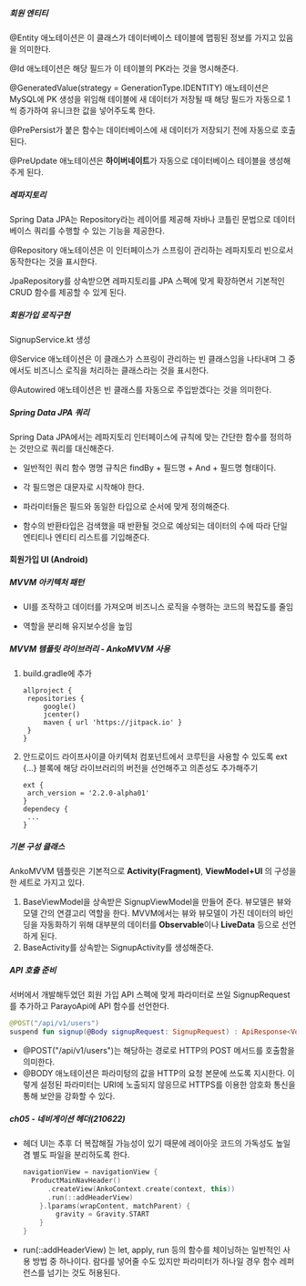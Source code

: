 ##### 회원 엔티티

@Entity 애노테이션은 이 클래스가 데이터베이스 테이블에 맵핑된 정보를 가지고 있음을 의미한다.

@Id 애노테이션은 해당 필드가 이 테이블의 PK라는 것을 명시해준다.

@GeneratedValue(strategy = GenerationType.IDENTITY) 애노테이션은 MySQL에 PK 생성을 위임해 테이블에 새 데이터가 저장될 때 해당 필드가 자동으로 1씩 증가하여 유니크한 값을 넣어주도록 한다.

@PrePersist가 붙은 함수는 데이터베이스에 새 데이터가 저장되기 전에 자동으로 호출된다.

@PreUpdate 애노테이션은 **하이버네이트**가 자동으로 데이터베이스 테이블을 생성해주게 된다.



##### 레파지토리

Spring Data JPA는 Repository라는 레이어를 제공해 자바나 코틀린 문법으로 데이터베이스 쿼리를 수행할 수 있는 기능을 제공한다.

@Repository 애노테이션은 이 인터페이스가 스프링이 관리하는 레파지토리 빈으로서 동작한다는 것을 표시한다. 

JpaRepository를 상속받으면 레파지토리를 JPA 스펙에 맞게 확장하면서 기본적인 CRUD 함수를 제공할 수 있게 된다.



##### 회원가입 로직구현

SignupService.kt 생성

@Service 애노테이션은 이 클래스가 스프링이 관리하는 빈 클래스임을 나타내며 그 중에서도 비즈니스 로직을 처리하는 클래스라는 것을 표시한다.

@Autowired 애노테이션은 빈 클래스를 자동으로 주입받겠다는 것을 의미한다. 



##### Spring Data JPA 쿼리

Spring Data JPA에서는 레파지토리 인터페이스에 규칙에 맞는 간단한 함수를 정의하는 것만으로 쿼리를 대신해준다. 

- 일반적인 쿼리 함수 명명 규칙은 findBy + 필드명 + And + 필드명 형태이다.

- 각 필드명은 대문자로 시작해야 한다.

- 파라미터들은 필드와 동일한 타입으로 순서에 맞게 정의해준다.

- 함수의 반환타입은 검색했을 때 반환될 것으로 예상되는 데이터의 수에 따라 단일 엔티티나 엔티티 리스트를 기입해준다.

  

#### 회원가입 UI (Android)

##### MVVM 아키텍처 패턴

- UI를 조작하고 데이터를 가져오며 비즈니스 로직을 수행하는 코드의 복잡도를 줄임

- 역할을 분리해 유지보수성을 높임



##### MVVM 템플릿 라이브러리 - AnkoMVVM 사용

1. build.gradle에 추가

   ```
   allproject {
   	repositories {
   		google()
   		jcenter()
   		maven { url 'https://jitpack.io' }
   	}
   }
   ```

2. 안드로이드 라이프사이클 아키텍처 컴포넌트에서 코루틴을 사용할 수 있도록 ext {...} 블록에 해당 라이브러리의 버전을 선언해주고 의존성도 추가해주기

   ```
   ext {
   	arch_version = '2.2.0-alpha01'
   }
   dependecy {
   	...
   }
   ```



##### 기본 구성 클래스

AnkoMVVM 템플릿은 기본적으로 **Activity(Fragment)**, **ViewModel+UI** 의 구성을 한 세트로 가지고 있다.

1. BaseViewModel을 상속받은  SignupViewModel을 만들어 준다. 뷰모델은 뷰와 모델 간의 연결고리 역할을 한다. 
   MVVM에서는 뷰와 뷰모델이 가진 데이터의 바인딩을 자동화하기 위해 대부분의 데이터를 **Observable**이나 **LiveData** 등으로 선언하게 된다.
2. BaseActivity를 상속받는 SignupActivity를 생성해준다.



##### API 호출 준비

서버에서 개발해두었던 회원 가입 API 스펙에 맞게 파라미터로 쓰일 SignupRequest를 추가하고 ParayoApi에 API 함수를 선언한다.

```kotlin
@POST("/api/v1/users")
suspend fun signup(@Body signupRequest: SignupRequest) : ApiResponse<Void>
```

- @POST("/api/v1/users")는 해당하는 경로로 HTTP의 POST 메서드를 호출함을 의미한다.
- @BODY 애노테이션은 파라미텅의 값을 HTTP의 요청 본문에 쓰도록 지시한다. 이렇게 설정된 파라미터는 URI에 노출되지 않응므로 HTTPS를 이용한 암호화 통신을 통해 보안을 강화할 수 있다.



##### ch05 - 네비게이션 헤더(210622)

- 헤더 UI는 추후 더 복잡해질 가능성이 있기 때문에 레이아웃 코드의 가독성도 높일겸 별도 파일을 분리하도록 한다. 

  ```kotlin
  navigationView = navigationView {
  	ProductMainNavHeader()
  		.createView(AnkoContext.create(context, this))
  		.run(::addHeaderView)
      }.lparams(wrapContent, matchParent) {
          gravity = Gravity.START
      }
  }
  ```

- run(::addHeaderView) 는 let, apply, run 등의 함수를 체이닝하는 일반적인 사용 방법 중 하나이다. 람다를 넣어줄 수도 있지만 파라미터가 하나일 경우 함수 레퍼런스를 넘기는 것도 허용된다.

